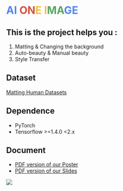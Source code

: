 # **<font color=#5186ED>AI</font> <font color=#D95140>ON</font><font color=#F2BE42>E I</font><font color=#58A55D>MA</font><font color=#5186ED>GE</font>**

## This is the project helps you :

1. Matting & Changing the background
2. Auto-beauty & Manual beauty
3. Style Transfer

## Dataset

[Matting Human Datasets](https://www.kaggle.com/laurentmih/aisegmentcom-matting-human-datasets)

## Dependence

- PyTorch 
- Tensorflow >=1.4.0 <2.x

## Document

- [PDF version of our Poster](https://drive.google.com/open?id=11Vw5NETe8snIOAkzc1CB20ipFcNdZ19O)
- [PDF version of our Slides](https://drive.google.com/open?id=11e7_43-RdNe7ydJTMUIXFIymHLrt_PTi)

[![](http://img.youtube.com/vi/hm81MiBXZ8c/0.jpg)](http://www.youtube.com/watch?v=hm81MiBXZ8c "Our Demo Video")



